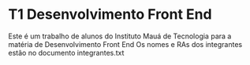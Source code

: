 # T1 Desenvolvimento Front End
Este é um trabalho de alunos do Instituto Mauá de Tecnologia para a matéria de Desenvolvimento Front End
Os nomes e RAs dos integrantes estão no documento integrantes.txt

